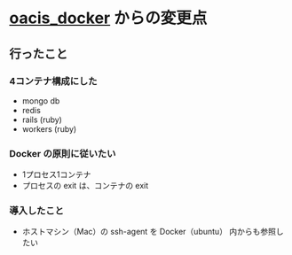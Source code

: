 # [oacis_docker](../../../../crest-cassia/oacis_docker) からの変更点

## 行ったこと

### 4コンテナ構成にした
- mongo db
- redis
- rails (ruby)
- workers (ruby)

### Docker の原則に従いたい
- 1プロセス1コンテナ
- プロセスの exit は、コンテナの exit

### 導入したこと
- ホストマシン（Mac）の ssh-agent を Docker（ubuntu） 内からも参照したい
